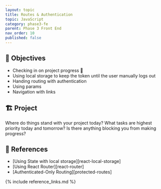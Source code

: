 ```yaml
---
layout: topic
title: Routes & Authentication
topic: JavaScript
category: phase3-fe
parent: Phase 3 Front End
nav_order: 10
published: false
---
```


## 🎯 Objectives

- Checking in on project progress 👀
- Using local storage to keep the token until the user manually logs out
- Handing routing with authentication
- Using params
- Navigation with links

## 🏗️ Project

Where do things stand with your project today? What tasks are highest priority today and tomorrow? Is there anything blocking you from making progress?

## 🔖 References

- [Using State with local storage][react-local-storage]
- [Using React Router][react-router]
- [Authenticated-Only Routing][protected-routes]

{% include reference_links.md %}
